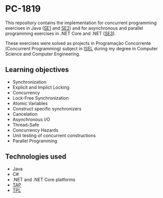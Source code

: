 # PC-1819

This repository contains the implementation for concurrent programming exercises in Java ([SE1](/PC_1819i_SE1.pdf) and [SE2](/PC_1819i_SE2.pdf)) and for asynchronous and parallel programming exercises in .NET Core and .NET ([SE3](/PC_1819i_SE3.pdf)).

These exercises were solved as projects in Programação Concorrente (Concurrent Programming) subject in [ISEL](https://www.isel.pt) during my degree in Computer Science and Computer Engineering.

## Learning objectives

* Synchronization
* Explicit and Implict Locking
* Concurrency
* Lock-Free Synchronization
* Atomic Variables
* Construct specific synchronizers
* Cancelation
* Asynchronous I/O
* Thread-Safe
* Concurrency Hazards
* Unit testing of concurrent constructions
* Parallel Programming

## Technologies used

* Java
* C#
* .NET and .NET Core platforms
* [TAP](https://docs.microsoft.com/en-us/dotnet/csharp/programming-guide/concepts/async/task-asynchronous-programming-model)
* [TPL](https://docs.microsoft.com/en-us/dotnet/standard/parallel-programming/task-parallel-library-tpl)
